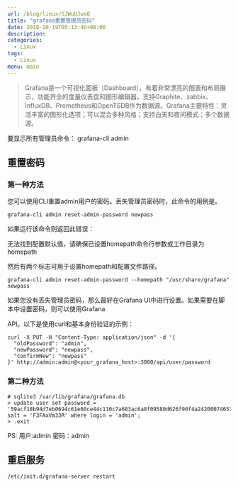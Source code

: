 ```yaml
---
url: /blog/linux/SJWuUJwsQ
title: "grafana重置管理员密码"
date: 2018-10-19T05:13:46+08:00
description:
categories:
  - Linux
tags:
  - Linux
menu: main
---
```


> Grafana是一个可视化面板（Dashboard），有着非常漂亮的图表和布局展示，功能齐全的度量仪表盘和图形编辑器，支持Graphite、zabbix、InfluxDB、Prometheus和OpenTSDB作为数据源。Grafana主要特性：灵活丰富的图形化选项；可以混合多种风格；支持白天和夜间模式；多个数据源。

要显示所有管理员命令： grafana-cli admin

## 重置密码

### 第一种方法

您可以使用CLI重置admin用户的密码。丢失管理员密码时，此命令的用例是。

```
grafana-cli admin reset-admin-password newpass

```

如果运行该命令则返回此错误：

无法找到配置默认值，请确保已设置homepath命令行参数或工作目录为homepath

然后有两个标志可用于设置homepath和配置文件路径。

```
grafana-cli admin reset-admin-password --homepath "/usr/share/grafana" newpass

```

如果您没有丢失管理员密码，那么最好在Grafana UI中进行设置。如果需要在脚本中设置密码，则可以使用Grafana

API。以下是使用curl和基本身份验证的示例：

```
curl -X PUT -H "Content-Type: application/json" -d '{
  "oldPassword": "admin",
  "newPassword": "newpass",
  "confirmNew": "newpass"
}' http://admin:admin@<your_grafana_host>:3000/api/user/password

```

### 第二种方法

```
# sqlite3 /var/lib/grafana/grafana.db
> update user set password = '59acf18b94d7eb0694c61e60ce44c110c7a683ac6a8f09580d626f90f4a242000746579358d77dd9e570e83fa24faa88a8a6', salt = 'F3FAxVm33R' where login = 'admin';
> .exit

```

PS: 用户:admin 密码：admin

## 重启服务

```
/etc/init.d/grafana-server restart

```